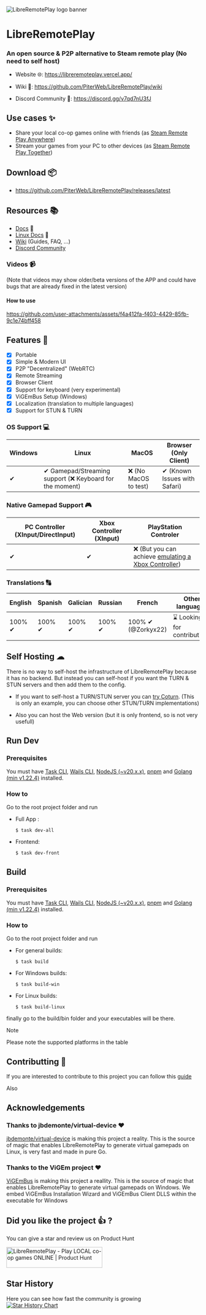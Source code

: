 ![LibreRemotePlay logo banner](https://github.com/user-attachments/assets/9173246d-1d65-4f29-bd79-0206250c538c)

# LibreRemotePlay
### An open source & P2P alternative to Steam remote play (No need to self host)

- Website 🌐: https://libreremoteplay.vercel.app/

- Wiki 📖: https://github.com/PiterWeb/LibreRemotePlay/wiki

- Discord Community 👥: https://discord.gg/v7qd7nU3fJ

## Use cases ✨

- Share your local co-op games online with friends (as [Steam Remote Play Anywhere](https://store.steampowered.com/remoteplay?l=english#anywhere))
- Stream your games from your PC to other devices (as [Steam Remote Play Together](https://store.steampowered.com/remoteplay?l=english#together))

## Download 📦

- https://github.com/PiterWeb/LibreRemotePlay/releases/latest

## Resources 📚

- [Docs](./docs/) 📘
- [Linux Docs](./docs/LINUX.md) 📘
- [Wiki](https://github.com/PiterWeb/LibreRemotePlay/wiki) (Guides, FAQ, ...)
- [Discord Community](https://discord.gg/UBzpCDPxFd)

### Videos 📹
(Note that videos may show older/beta versions of the APP and could have bugs that are already fixed in the latest version)

#### How to use

https://github.com/user-attachments/assets/f4a412fa-f403-4429-85fb-9c1e74bff458

## Features 🧩

- [x] Portable
- [x] Simple & Modern UI
- [x] P2P "Decentralized" (WebRTC)
- [x] Remote Streaming
- [x] Browser Client
- [x] Support for keyboard (very experimental)
- [x] ViGEmBus Setup (Windows)
- [x] Localization (translation to multiple languages)
- [x] Support for STUN & TURN

### OS Support 💻

| Windows 	| Linux 	| MacOS 	| Browser (Only Client) 	|
|---------	|-------	|-------	|---------	|
| ✔       	| ✔ Gamepad/Streaming support (❌ Keyboard for the moment)     	| ❌ (No MacOS to test)     	| ✔ (Known Issues with Safari)       	|

### Native Gamepad Support 🎮

| PC Controller (XInput/DirectInput) 	| Xbox Controller (XInput) 	| PlayStation Controler
|---------	|-------	|-------	|
| ✔       	| ✔     	| ❌ (But you can achieve [emulating a Xbox Controller](https://github.com/Ryochan7/DS4Windows))     	|

### Translations 🔠

| English 	| Spanish 	| Galician | Russian | French |Other languages |
|---------	|-------	|-------	| ------- | ------- | ------- |
| 100% ✔     	| 100% ✔      	| 100% ✔      	| 100% ✔ | 100% ✔ (@Zorkyx22) |⌛ Looking for contributions

## Self Hosting ☁

There is no way to self-host the infrastructure of LibreRemotePlay because it has no backend. But instead you can self-host if you want the TURN & STUN servers and then add them to the config.

- If you want to self-host a TURN/STUN server you can [try Coturn](https://github.com/coturn/coturn). (This is only an example, you can choose other STUN/TURN implementations)

- Also you can host the Web version (but it is only frontend, so is not very usefull)

## Run Dev

### Prerequisites

You must have [Task CLI](https://taskfile.dev/installation/), [Wails CLI](https://wails.io/docs/gettingstarted/installation#installing-wails), [NodeJS (~v20.x.x)](https://nodejs.org/en/download), [pnpm](https://pnpm.io/es/installation) and [Golang (min v1.22.4)](https://go.dev/doc/install) installed.

### How to

Go to the root project folder and run

  - Full App :

    `$ task dev-all`

  - Frontend:

    `$ task dev-front`

## Build

### Prerequisites

You must have [Task CLI](https://taskfile.dev/installation/), [Wails CLI](https://wails.io/docs/gettingstarted/installation#installing-wails), [NodeJS (~v20.x.x)](https://nodejs.org/en/download), [pnpm](https://pnpm.io/es/installation) and [Golang (min v1.22.4)](https://go.dev/doc/install) installed.

### How to

Go to the root project folder and run

- For general builds:

    `$ task build`

- For Windows builds:

    `$ task build-win`

- For Linux builds:

    `$ task build-linux`

finally go to the build/bin folder and your executables will be there.

> [!Note]
> Please note the supported platforms in the table

## Contributting 🤝

If you are interested to contribute to this project you can follow this [guide](./CONTRIBUTING.md)

Also 

## Acknowledgements

### Thanks to jbdemonte/virtual-device ❤
[jbdemonte/virtual-device](https://github.com/jbdemonte/virtual-device) is making this project a reality. This is the source of magic that enables LibreRemotePlay to generate virtual gamepads on Linux, is very fast and made in pure Go.
### Thanks to the ViGEm project  ❤
[ViGEmBus](https://github.com/nefarius/ViGEmBus) is making this project a reallity. This is the source of magic that enables LibreRemotePlay to generate virtual gamepads on Windows. We embed ViGEmBus Installation Wizard and ViGEmBus Client DLLS within the executable for Windows

## Did you like the project 👍 ?
You can give a star and review us on Product Hunt

<a href="https://www.producthunt.com/products/remote-controller/reviews?utm_source=badge-product_review&utm_medium=badge&utm_souce=badge-remote&#0045;controller" target="_blank"><img src="https://api.producthunt.com/widgets/embed-image/v1/product_review.svg?product_id=565186&theme=light" alt="LibreRemotePlay - Play&#0032;LOCAL&#0032;co&#0045;op&#0032;games&#0032;ONLINE | Product Hunt" style="width: 250px; height: 54px;" width="250" height="54" /></a>

## Star History
Here you can see how fast the community is growing
<br/>
[![Star History Chart](https://api.star-history.com/svg?repos=PiterWeb/LibreRemotePlay&type=Timeline)](https://star-history.com/#PiterWeb/LibreRemotePlay&Timeline)
